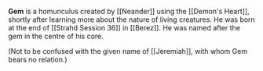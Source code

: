 **Gem** is a homunculus created by [[Neander]] using the [[Demon's Heart]], shortly after learning more about the nature of living creatures. He was born at the end of [[Strahd Session 36]] in [[Berez]]. He was named after the gem in the centre of his core.

(Not to be confused with the given name of [[Jeremiah]], with whom Gem bears no relation.)